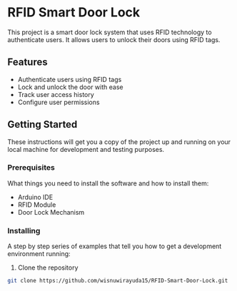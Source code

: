# RFID Smart Door Lock

This project is a smart door lock system that uses RFID technology to authenticate users. It allows users to unlock their doors using RFID tags.

## Features

- Authenticate users using RFID tags
- Lock and unlock the door with ease
- Track user access history
- Configure user permissions

## Getting Started

These instructions will get you a copy of the project up and running on your local machine for development and testing purposes.

### Prerequisites

What things you need to install the software and how to install them:

- Arduino IDE
- RFID Module
- Door Lock Mechanism

### Installing

A step by step series of examples that tell you how to get a development environment running:

1. Clone the repository

```bash
git clone https://github.com/wisnuwirayuda15/RFID-Smart-Door-Lock.git